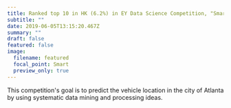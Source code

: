 ```yaml
---
title: Ranked top 10 in HK (6.2%) in EY Data Science Competition, "Smart City".
subtitle: ""
date: 2019-06-05T13:15:20.467Z
summary: ""
draft: false
featured: false
image:
  filename: featured
  focal_point: Smart
  preview_only: true
---
```

This competition's goal is to predict the vehicle location in the city of Atlanta by using systematic data mining and processing ideas.